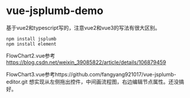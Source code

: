 # vue-jsplumb-demo

基于vue2和typescript写的，注意vue2和vue3的写法有很大区别。

```
npm install jsplumb
npm install element
```

FlowChart2.vue参考 https://blog.csdn.net/weixin_39085822/article/details/106879459

FlowChart3.vue参考https://github.com/fangyang921017/vue-jsplumb-editor.git
想实现从左侧拖出控件，中间画流程图，右边编辑节点属性。还没搞好。
